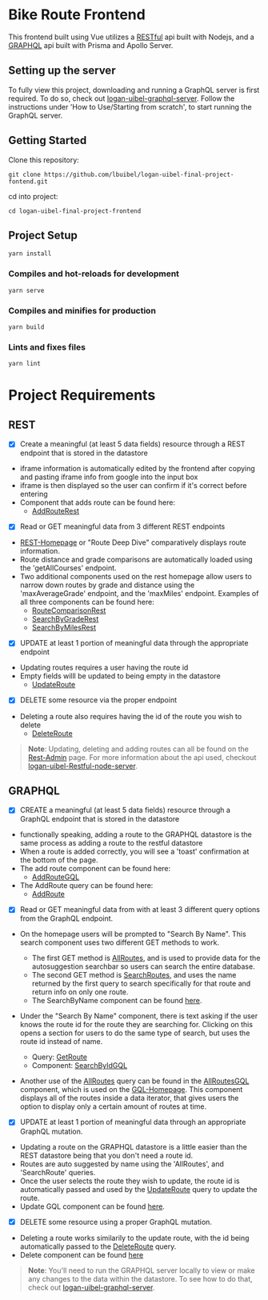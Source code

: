 # Bike Route Frontend
This frontend built using Vue utilizes a [RESTful](https://github.com/lbuibel/logan-uibel-RESTful-Node-Server) api built with Nodejs, and a [GRAPHQL](https://github.com/lbuibel/logan-uibel-graphql-server) api built with Prisma and Apollo Server.
## Setting up the server
To fully view this project, downloading and running a GraphQL server is first required. To do so, check out [logan-uibel-graphql-server](https://github.com/lbuibel/logan-uibel-graphql-server). Follow the instructions under 'How to Use/Starting from scratch', to start running the GraphQL server.

## Getting Started
Clone this repository:
```
git clone https://github.com/lbuibel/logan-uibel-final-project-fontend.git
```
cd into project:
```
cd logan-uibel-final-project-frontend
```
## Project Setup
```
yarn install
```

### Compiles and hot-reloads for development
```
yarn serve
```

### Compiles and minifies for production
```
yarn build
```

### Lints and fixes files
```
yarn lint
```


# Project Requirements
## REST

- [x] Create a meaningful (at least 5 data fields) resource through a REST endpoint that is stored in the datastore
- iframe information is automatically edited by the frontend after copying and pasting iframe info from google into the input box
- iframe is then displayed so the user can confirm if it's correct before entering
- Component that adds route can be found here:
    - [AddRouteRest](https://github.com/lbuibel/logan-uibel-final-project-fontend/blob/master/src/components/AddRouteRest.vue)

- [x] Read or GET meaningful data from 3 different REST endpoints
 - [REST-Homepage](https://github.com/lbuibel/logan-uibel-final-project-fontend/blob/master/src/components/HomeRest.vue) or "Route Deep Dive" comparatively displays route information.  
 - Route distance and grade comparisons are automatically loaded using the 'getAllCourses' endpoint.
 - Two additional components used on the rest homepage allow users to narrow down routes by grade and distance using the 'maxAverageGrade' endpoint, and the 'maxMiles' endpoint.  Examples of all three components can be found here:
    - [RouteComparisonRest](https://github.com/lbuibel/logan-uibel-final-project-fontend/blob/master/src/components/RouteComparisonRest.vue)
    - [SearchByGradeRest](https://github.com/lbuibel/logan-uibel-final-project-fontend/blob/master/src/components/SearchByGradeRest.vue)
    - [SearchByMilesRest](https://github.com/lbuibel/logan-uibel-final-project-fontend/blob/master/src/components/SearchByMilesRest.vue)

- [x] UPDATE at least 1 portion of meaningful data through the appropriate endpoint
- Updating routes requires a user having the route id
- Empty fields willl be updated to being empty in the datastore
    - [UpdateRoute](https://github.com/lbuibel/logan-uibel-final-project-fontend/blob/master/src/components/UpdateRest.vue)

- [x] DELETE some resource via the proper endpoint
- Deleting a route also requires having the id of the route you wish to delete 
    - [DeleteRoute](https://github.com/lbuibel/logan-uibel-final-project-fontend/blob/master/src/components/DeleteRest.vue)

> **Note**: Updating, deleting and adding routes can all be found on the [Rest-Admin](https://github.com/lbuibel/logan-uibel-final-project-fontend/blob/master/src/components/RestAdmin.vue) page.  For more information about the api used, checkout [logan-uibel-Restful-node-server](https://github.com/lbuibel/logan-uibel-RESTful-Node-Server).

## GRAPHQL
- [x] CREATE a meaningful (at least 5 data fields) resource through a GraphQL endpoint that is stored in the datastore
- functionally speaking, adding a route to the GRAPHQL datastore is the same process as adding a route to the restful datastore
- When a route is added correctly, you will see a 'toast' confirmation at the bottom of the page.
- The add route component can be found here:
    - [AddRouteGQL](https://github.com/lbuibel/logan-uibel-final-project-fontend/blob/master/src/components/AddRouteGQL.vue)
- The AddRoute query can be found here:
    - [AddRoute](https://github.com/lbuibel/logan-uibel-final-project-fontend/blob/master/src/graphql/AddRoute.gql)

- [x] Read or GET meaningful data from with at least 3 different query options from the GraphQL endpoint.
- On the homepage users will be prompted to "Search By Name".  This search component uses two different GET methods to work.
    - The first GET method is [AllRoutes](https://github.com/lbuibel/logan-uibel-final-project-fontend/blob/master/src/graphql/AllRoutes.gql), and is used to provide data for the autosuggestion searchbar so users can search the entire database.
    - The second GET method is [SearchRoutes](https://github.com/lbuibel/logan-uibel-final-project-fontend/blob/master/src/graphql/SearchRoutes.gql), and uses the name returned by the first query to search specifically for that route and return info on only one route.
    - The SearchByName component can be found [here](https://github.com/lbuibel/logan-uibel-final-project-fontend/blob/master/src/components/SearchByNameGQL.vue).

- Under the "Search By Name" component, there is text asking if the user knows the route id for the route they are searching for.  Clicking on this opens a section for users to do the same type of search, but uses the route id instead of name.
    - Query: [GetRoute](https://github.com/lbuibel/logan-uibel-final-project-fontend/blob/master/src/graphql/GetRoute.gql)
    - Component: [SearchByIdGQL](https://github.com/lbuibel/logan-uibel-final-project-fontend/blob/master/src/components/SearchByIdGQL.vue)
- Another use of the [AllRoutes](https://github.com/lbuibel/logan-uibel-final-project-fontend/blob/master/src/graphql/AllRoutes.gql) query can be found in the [AllRoutesGQL](https://github.com/lbuibel/logan-uibel-final-project-fontend/blob/master/src/components/AllRoutesGQL.vue) component, which is used on the [GQL-Homepage](https://github.com/lbuibel/logan-uibel-final-project-fontend/blob/master/src/components/Home.vue).  This component displays all of the routes inside a data iterator, that gives users the option to display only a certain amount of routes at time.

- [x] UPDATE at least 1 portion of meaningful data through an appropriate GraphQL mutation.
- Updating a route on the GRAPHQL datastore is a little easier than the REST datastore being that you don't need a route id.
- Routes are auto suggested by name using the 'AllRoutes', and 'SearchRoute' queries.
- Once the user selects the route they wish to update, the route id is automatically passed and used by the [UpdateRoute](https://github.com/lbuibel/logan-uibel-final-project-fontend/blob/master/src/graphql/UpdateRoute.gql) query to update the route.
- Update GQL component can be found [here](https://github.com/lbuibel/logan-uibel-final-project-fontend/blob/master/src/components/UpdateGQL.vue).

- [x] DELETE some resource using a proper GraphQL mutation.
- Deleting a route works similarily to the update route, with the id being automatically passed to the [DeleteRoute](https://github.com/lbuibel/logan-uibel-final-project-fontend/blob/master/src/graphql/DeleteRoute.gql) query.
- Delete component can be found [here](https://github.com/lbuibel/logan-uibel-final-project-fontend/blob/master/src/components/DeleteGQL.vue)

> **Note**: You'll need to run the GRAPHQL server locally to view or make any changes to the data within the datastore. To see how to do that, check out [logan-uibel-graphql-server](https://github.com/lbuibel/logan-uibel-graphql-server).